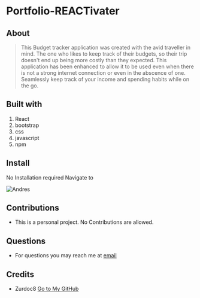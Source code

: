 # Portfolio-REACTivater

## About
  >This Budget tracker application was created with the avid traveller in mind. The one who likes to keep track of their budgets, so their trip doesn't end up being more costly than they expected. This application has been enhanced to allow it to be used even when there is not a strong internet connection or even in the abscence of one. Seamlessly keep track of your income and spending habits while on the go. 

  ## Built with
  1. React
  2. bootstrap
  3. css
  4. javascript
  5. npm
 

  ## Install
  No Installation required Navigate to <url>
  
 ![Andres](https://user-images.githubusercontent.com/97048430/170190977-96bf83a1-b8bc-40e3-8f37-b8cd66f9bfb2.JPG)
  
  ## Contributions
  - This is a personal project. No Contributions are allowed. 

  ## Questions
  - For questions you may reach me at [email](mailto:garelan@gmail.com)

  ## Credits
  - Zurdoc8 [Go to My GitHub](https://github.com/Zurdoc8)
  
  
